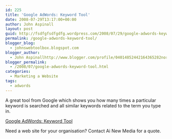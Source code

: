 ```yaml
---
id: 225
title: 'Google AdWords: Keyword Tool'
date: 2008-07-29T13:17:00+00:00
author: John Aspinall
layout: post
guid: http://fsdfgfsdfgdfg.wordpress.com/2008/07/29/google-adwords-keyword-tool/
permalink: /google-adwords-keyword-tool/
blogger_blog:
  - johnswebtoolbox.blogspot.com
blogger_author:
  - John Aspinallhttp://www.blogger.com/profile/04014852442164365282noreply@blogger.com
blogger_permalink:
  - /2008/07/google-adwords-keyword-tool.html
categories:
  - Marketing a Website
tags:
  - adwords
---
```

A great tool from Google which shows you how many times a particular keyword is searched and all similar keywords related to the term you type in.

[Google AdWords: Keyword Tool](https://adwords.google.com/select/KeywordToolExternal) 

<div class="blogger-post-footer">
  Need a web site for your organisation? Contact Ai New Media for a quote.
</div>